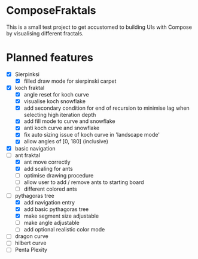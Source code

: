 # ComposeFraktals

This is a small test project to get accustomed to building UIs with Compose by visualising different fractals.

# Planned features
- [x] Sierpinksi
    - [x] filled draw mode for sierpinski carpet
- [x] koch fraktal
  - [x] angle reset for koch curve
  - [x] visualise koch snowflake
  - [x] add secondary condition for end of recursion to minimise lag when selecting high iteration depth
  - [x] add fill mode to curve and snowflake
  - [x] anti koch curve and snowflake
  - [x] fix auto sizing issue of koch curve in 'landscape mode'
  - [x] allow angles of [0, 180] (inclusive)
- [x] basic navigation
- [ ] ant fraktal
  - [x] ant move correctly
  - [x] add scaling for ants
  - [ ] optimise drawing procedure
  - [ ] allow user to add / remove ants to starting board
  - [ ] different colored ants
- [ ] pythagoras tree
  - [x] add navigation entry
  - [x] add basic pythagoras tree
  - [x] make segment size adjustable
  - [ ] make angle adjustable
  - [ ] add optional realistic color mode
- [ ] dragon curve
- [ ] hilbert curve
- [ ] Penta Plexity